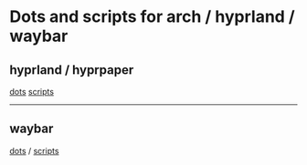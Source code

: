 # Dots and scripts for arch / hyprland / waybar

## hyprland / hyprpaper
[dots](dotfiles/hypr) [scripts](scripts/hypr)

-----------------


## waybar
[dots](dotfiles/waybar) / [scripts](scripts/waybar)
